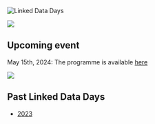 ![Linked Data Days](/static-assets/img/linked-data-days.png)
  
![   ](/static-assets/img/white-space-2.jpg)

## Upcoming event
May 15th, 2024: The programme is available [here](/linked-data-day/)

![   ](/static-assets/img/white-space-2.jpg)
## Past Linked Data Days

* [2023](/community/linked-data-day-2023/)
